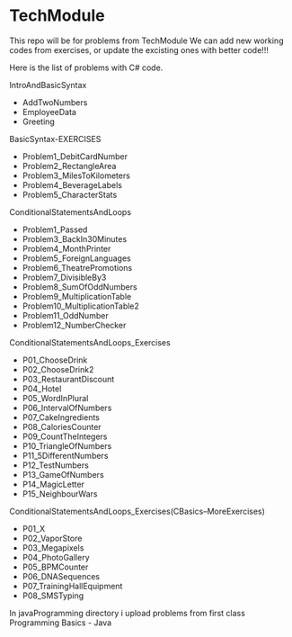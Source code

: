 # TechModule
This repo will be for problems from TechModule
We can add new working codes from exercises, or update the excisting ones with better code!!!

Here is the list of problems with C# code.

IntroAndBasicSyntax

 - AddTwoNumbers
 - EmployeeData
 - Greeting
 
BasicSyntax-EXERCISES

 - Problem1_DebitCardNumber
 - Problem2_RectangleArea
 - Problem3_MilesToKilometers
 - Problem4_BeverageLabels
 - Problem5_CharacterStats
 
ConditionalStatementsAndLoops

 - Problem1_Passed
 - Problem3_BackIn30Minutes
 - Problem4_MonthPrinter
 - Problem5_ForeignLanguages
 - Problem6_TheatrePromotions
 - Problem7_DivisibleBy3
 - Problem8_SumOfOddNumbers
 - Problem9_MultiplicationTable
 - Problem10_MultiplicationTable2
 - Problem11_OddNumber
 - Problem12_NumberChecker
 
ConditionalStatementsAndLoops_Exercises

 - P01_ChooseDrink
 - P02_ChooseDrink2
 - P03_RestaurantDiscount
 - P04_Hotel
 - P05_WordInPlural
 - P06_IntervalOfNumbers
 - P07_CakeIngredients
 - P08_CaloriesCounter
 - P09_CountTheIntegers
 - P10_TriangleOfNumbers
 - P11_5DifferentNumbers
 - P12_TestNumbers
 - P13_GameOfNumbers
 - P14_MagicLetter
 - P15_NeighbourWars
 
ConditionalStatementsAndLoops_Exercises(CBasics–MoreExercises)

 - P01_X
 - P02_VaporStore
 - P03_Megapixels
 - P04_PhotoGallery
 - P05_BPMCounter
 - P06_DNASequences
 - P07_TrainingHallEquipment
 - P08_SMSTyping
 
 
 In javaProgramming directory i upload problems from first class Programming Basics - Java